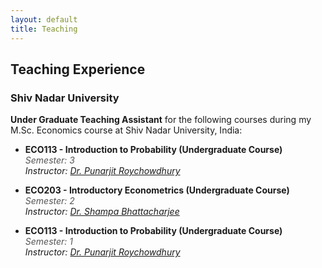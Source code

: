 ```yaml
---
layout: default
title: Teaching
---
```


## Teaching Experience

### Shiv Nadar University
**Under Graduate Teaching Assistant** for the following courses during my M.Sc. Economics course at Shiv Nadar University, India:

- **ECO113 - Introduction to Probability (Undergraduate Course)**  
  <span style="font-style: italic; color: #555;">Semester: 3</span>  
  <span style="font-style: italic;">Instructor: [Dr. Punarjit Roychowdhury](https://punarjitroyc.weebly.com/)</span>

- **ECO203 - Introductory Econometrics  (Undergraduate Course)**  
  <span style="font-style: italic; color: #555;">Semester: 2</span>  
  <span style="font-style: italic;">Instructor: [Dr. Shampa Bhattacharjee](https://snu.edu.in/faculty/shampa-bhattacharjee/)</span> 

- **ECO113 - Introduction to Probability (Undergraduate Course)**  
  <span style="font-style: italic; color: #555;">Semester: 1</span>  
  <span style="font-style: italic;">Instructor: [Dr. Punarjit Roychowdhury](https://punarjitroyc.weebly.com/)</span> 
